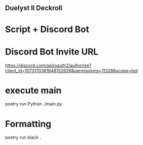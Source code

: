 ## Duelyst II Deckroll
# Script + Discord Bot

# Discord Bot Invite URL
https://discord.com/api/oauth2/authorize?client_id=1073170361648152626&permissions=11328&scope=bot

# execute main
poetry run Python ./main.py

# Formatting
poetry run black .